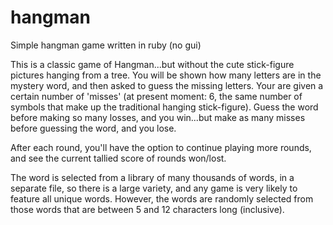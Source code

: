 # hangman
Simple hangman game written in ruby (no gui)

This is a classic game of Hangman...but without the cute stick-figure pictures hanging from a tree.  You will be shown how many letters are in the mystery word, and then asked to guess the missing letters. Your are given a certain number of 'misses' (at present moment: 6, the same number of symbols that make up the traditional hanging stick-figure).  Guess the word before making so many losses, and you win...but make as many misses before guessing the word, and you lose.

After each round, you'll have the option to continue playing more rounds, and see the current tallied score of rounds won/lost.

The word is selected from a library of many thousands of words, in a separate file, so there is a large variety, and any game is very likely to feature all unique words.  However, the words are randomly selected from those words that are between 5 and 12 characters long (inclusive).
